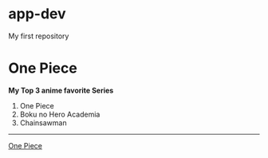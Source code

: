 # app-dev
My first repository
# One Piece
**My Top 3 anime favorite Series**
1. One Piece
2. Boku no Hero Academia
3. Chainsawman
---
[One Piece](https://one-piece.com/)
